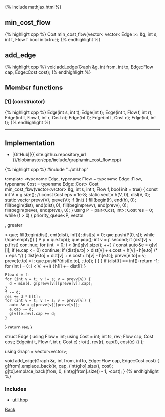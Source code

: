 {% include mathjax.html %}

## min_cost_flow

{% highlight cpp %}
Cost min_cost_flow(vector< vector< Edge >> &g, int s, int t, Flow f, bool init=true);
{% endhighlight %}

## add_edge

{% highlight cpp %}
void add_edge(Graph &g, int from, int to, Edge::Flow cap, Edge::Cost cost);
{% endhighlight %}

## Member functions

### [1] (constructor)
{% highlight cpp %}
Edge(int s, int t);
Edge(int t);
Edge(int t, Flow f, int r);
Edge(int t, Flow f, int r, Cost c);
Edge(int t);
Edge(int t, Cost c);
Edge(int, int t);
{% endhighlight %}


---------------------------------------

## Implementation

- [GitHub]({{ site.github.repository_url }}/blob/master/cpp/include/graph/min_cost_flow.cpp)

{% highlight cpp %}
#include "../util.hpp"

template <typename Edge, typename Flow = typename Edge::Flow,
          typename Cost = typename Edge::Cost>
Cost min_cost_flow(vector<vector<Edge>> &g, int s, int t, Flow f,
                   bool init = true) {
  const int V = g.size();
  // const Cost eps = 1e-8;
  static vector<Cost> h(V, 0), dist(V, 0);
  static vector<int> prevv(V), preve(V);
  if (init) {
    fill(begin(h), end(h), 0);
    fill(begin(dist), end(dist), 0);
    fill(begin(prevv), end(prevv), 0);
    fill(begin(preve), end(preve), 0);
  }
  using P = pair<Cost, int>;
  Cost res = 0;
  while (f > 0) {
    priority_queue<P, vector<P>, greater<P>> que;
    fill(begin(dist), end(dist), inf<Cost>());
    dist[s] = 0;
    que.push(P(0, s));
    while (!que.empty()) {
      P p = que.top();
      que.pop();
      int v = p.second;
      if (dist[v] < p.first)
        continue;
      for (int i = 0; i < (int)g[v].size(); ++i) {
        const auto &e = g[v][i];
        if (e.cap <= 0)
          continue;
        if (dist[e.to] > dist[v] + e.cost + h[v] - h[e.to] /* + eps */) {
          dist[e.to] = dist[v] + e.cost + h[v] - h[e.to];
          prevv[e.to] = v;
          preve[e.to] = i;
          que.push(P(dist[e.to], e.to));
        }
      }
    }
    if (dist[t] == inf<Cost>())
      return -1;
    for (int i = 0; i < V; ++i) {
      h[i] += dist[i];
    }

    Flow d = f;
    for (int v = t; v != s; v = prevv[v]) {
      d = min(d, g[prevv[v]][preve[v]].cap);
    }
    f -= d;
    res += d * h[t];
    for (int v = t; v != s; v = prevv[v]) {
      auto &e = g[prevv[v]][preve[v]];
      e.cap -= d;
      g[v][e.rev].cap += d;
    }
  }
  return res;
}

struct Edge {
  using Flow = int;
  using Cost = int;
  int to, rev;
  Flow cap;
  Cost cost;
  Edge(int t, Flow f, int r, Cost c) : to(t), rev(r), cap(f), cost(c) {}
};

using Graph = vector<vector<Edge>>;

void add_edge(Graph &g, int from, int to, Edge::Flow cap, Edge::Cost cost) {
  g[from].emplace_back(to, cap, (int)g[to].size(), cost);
  g[to].emplace_back(from, 0, (int)g[from].size() - 1, -cost);
}
{% endhighlight %}

### Includes

- [util.hpp](../util)

[Back](../..)
